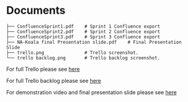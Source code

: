 # Documents

```
├── ConfluenceSprint1.pdf    # Sprint 1 Confluence export
├── ConfluenceSprint2.pdf    # Sprint 2 Confluence export
├── ConfluenceSprint3.pdf    # Sprint 3 Confluence export
├── NA-Koala final Presentation slide.pdf    # Final Presentation Slide
├── trello.png               # Trello screenshot. 
└── trello backlog.png       # Trello backlog screenshot. 
```
For full Trello please see [here](https://trello.com/b/0RMtLBnV/sprint-tracking) 

For full Trello backlog please see [here](https://trello.com/b/0HyYM81K/backlogs)

For demonstration video and final presentation slide please see [here](https://drive.google.com/drive/folders/1oYMnDyaVjkL_c_3Ghgp_6xqJf9EZvFbe?usp=sharing)
